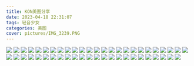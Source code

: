 ```yaml
---
title: KON美图分享
date: 2023-04-18 22:31:07
tags: 轻音少女
categories: 美图
cover: pictures/IMG_3239.PNG
---
```


![](KON美图分享/IMG_0962.JPG "")
![](KON美图分享/IMG_1272.JPG "")
![](KON美图分享/IMG_1273.JPG "")
![](KON美图分享/IMG_1274.JPG "")
![](KON美图分享/IMG_1275.JPG "")
![](KON美图分享/IMG_1277.JPG "")
![](KON美图分享/IMG_1278.JPG "")
![](KON美图分享/IMG_1279.JPG "")
![](KON美图分享/IMG_1280.JPG "")
![](KON美图分享/IMG_1281.JPG "")
![](KON美图分享/IMG_1282.JPG "")
![](KON美图分享/IMG_1283.JPG "")
![](KON美图分享/IMG_1284.JPG "")
![](KON美图分享/IMG_3229.JPG "")
![](KON美图分享/IMG_3230.JPG "")
![](KON美图分享/IMG_3231.JPG "")
![](KON美图分享/IMG_3232.JPG "")
![](KON美图分享/IMG_3233.JPG "")
![](KON美图分享/IMG_3234.JPG "")
![](KON美图分享/IMG_3236.JPG "")
![](KON美图分享/IMG_3237.JPG "")
![](KON美图分享/IMG_3238.JPG "")
![](KON美图分享/IMG_3239.JPG "")
![](KON美图分享/IMG_3240.JPG "")
![](KON美图分享/IMG_3241.JPG "")
![](KON美图分享/IMG_3242.JPG "")
![](KON美图分享/IMG_3243.JPG "")
![](KON美图分享/IMG_3244.JPG "")
![](KON美图分享/IMG_3245.JPG "")
![](KON美图分享/IMG_3287.JPG "")
![](KON美图分享/IMG_3292.JPG "")
![](KON美图分享/IMG_3293.JPG "")
![](KON美图分享/IMG_3294.JPG "")
![](KON美图分享/IMG_3295.JPG "")
![](KON美图分享/IMG_3299.JPG "")
![](KON美图分享/IMG_3302.JPG "")
![](KON美图分享/IMG_3304.JPG "")
![](KON美图分享/IMG_3994.JPG "")
![](KON美图分享/IMG_4028.JPG "")
![](KON美图分享/IMG_4029.JPG "")
![](KON美图分享/IMG_4032.JPG "")
![](KON美图分享/IMG_4033.JPG "")
![](KON美图分享/IMG_4526.JPG "")
![](KON美图分享/IMG_4541.JPG "")
![](KON美图分享/IMG_4542.JPG "")
![](KON美图分享/IMG_4552.JPG "")
![](KON美图分享/IMG_4701.JPG "")
![](KON美图分享/IMG_4739.JPG "")
![](KON美图分享/IMG_4740.JPG "")
